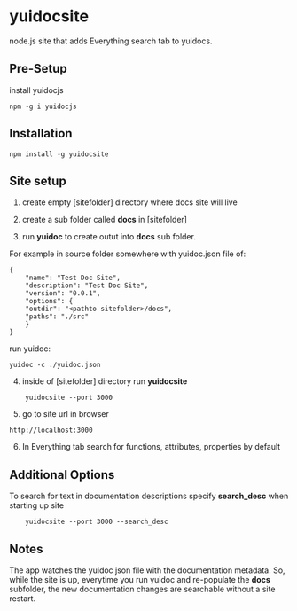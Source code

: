 # yuidocsite


node.js site that adds Everything search tab to yuidocs. 


## Pre-Setup

install yuidocjs

    npm -g i yuidocjs

## Installation

    npm install -g yuidocsite


## Site setup

1) create empty [sitefolder] directory where docs site will live

2) create a sub folder called **docs** in [sitefolder]


3) run **yuidoc** to create outut into **docs** sub folder. 

For example in source folder somewhere with yuidoc.json file of:

    {
    	"name": "Test Doc Site",
    	"description": "Test Doc Site",
    	"version": "0.0.1",
    	"options": {
		"outdir": "<pathto sitefolder>/docs",
		"paths": "./src"
    	}
	}
	
run yuidoc:

    yuidoc -c ./yuidoc.json

4) inside of [sitefolder] directory run **yuidocsite**

````
    yuidocsite --port 3000
````

5) go to site url in browser

````
http://localhost:3000
````

6) In Everything tab search for functions, attributes, properties by default 

## Additional Options

To search for text in documentation descriptions specify **search_desc** when starting up site

````
	yuidocsite --port 3000 --search_desc
````

## Notes

The app watches the yuidoc json file with the documentation metadata. So, while the site is up, 
everytime you run yuidoc and re-populate the **docs** subfolder, the new documentation changes 
are searchable without a site restart.

